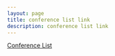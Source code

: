 ```yaml
---
layout: page
title: conference list link
description: conference list link
---
```

[Conference List](https://docs.google.com/spreadsheets/d/1MNeXLKiwQA4MK3cZ3Hr1WWXZTReh3rKQU_yfTKnu-hg/edit#gid=720648348)
